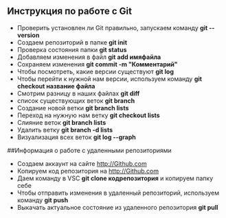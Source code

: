 ## Инструкция по работе с Git

* Проверить установлен ли Git правильно, запускаем команду **git --version**
* Создаем репозиторий в папке **git init**
* Проверка состояния папки **git status**
* Добавляем изменения в файл **git add имяфайла**
* Сохраняем изменения **git commit -m "Комментарий"**
* Чтобы посмотреть, какие версии существуют **git log**
* Чтобы перейти к нужной нам версии, используем команду **git checkout название файла**
* Смотрим  разницу в наших файлах **git diff**
* список существующих веток **git branch**
* Создание новой ветки **git branch lists**
* Переход на нужную нам ветку **git checkout lists**
* Слияние веток **git branch lists**
* Удалить ветку **git branch -d lists**
* Визуализация всех веток **git log --graph** 

##Информация о работе с удаленными репозиториями
* Создаем аккаунт на сайте http://Github.com 
* Копируем код репозитория на http://Github.com 
* Даем команду в VSC **git clone кодрепозитория** и копируем папку себе
* Чтобы отправить изменения в удаленный репозиторий, используем команду **git push**
* Выкачать актуальное состояние из удаленного репозитория **git pull**